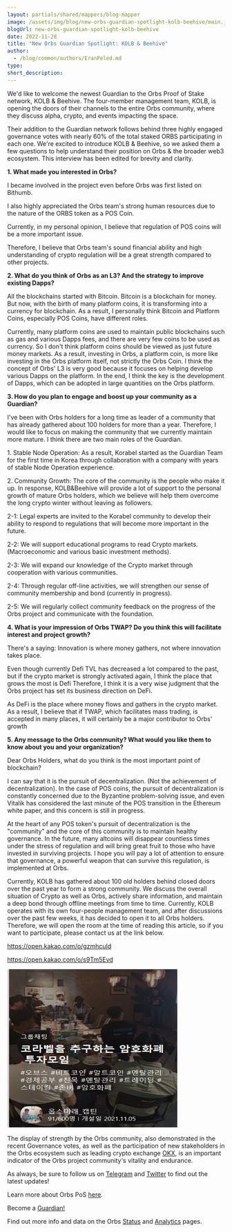```yaml
---
layout: partials/shared/mappers/blog-mapper
image: /assets/img/blog/new-orbs-guardian-spotlight-kolb-beehive/main.jpg
blogUrl: new-orbs-guardian-spotlight-kolb-beehive
date: 2022-11-28
title: "New Orbs Guardian Spotlight: KOLB & Beehive"
author:
  - /blog/common/authors/EranPeled.md
type:
short_description:
---
```


We'd like to welcome the newest Guardian to the Orbs Proof of Stake network, KOLB & Beehive. The four-member management team, KOLB, is opening the doors of their channels to the entire Orbs community, where they discuss alpha, crypto, and events impacting the space.

Their addition to the Guardian network follows behind three highly engaged governance votes with nearly 60% of the total staked ORBS participating in each one. We're excited to introduce KOLB & Beehive, so we asked them a few questions to help understand their position on Orbs & the broader web3 ecosystem. This interview has been edited for brevity and clarity.

**1\. What made you interested in Orbs?**

I became involved in the project even before Orbs was first listed on Bithumb.

I also highly appreciated the Orbs team's strong human resources due to the nature of the ORBS token as a POS Coin.

Currently, in my personal opinion, I believe that regulation of POS coins will be a more important issue.

Therefore, I believe that Orbs team's sound financial ability and high understanding of crypto regulation will be a great strength compared to other projects.

**2\. What do you think of Orbs as an L3? And the strategy to improve existing Dapps?**

All the blockchains started with Bitcoin. Bitcoin is a blockchain for money. But now, with the birth of many platform coins, it is transforming into a currency for blockchain. As a result, I personally think Bitcoin and Platform Coins, especially POS Coins, have different roles.

Currently, many platform coins are used to maintain public blockchains such as gas and various Dapps fees, and there are very few coins to be used as currency. So I don't think platform coins should be viewed as just future money markets. As a result, investing in Orbs, a platform coin, is more like investing in the Orbs platform itself, not strictly the Orbs Coin. I think the concept of Orbs' L3 is very good because it focuses on helping develop various Dapps on the platform. In the end, I think the key is the development of Dapps, which can be adopted in large quantities on the Orbs platform.

**3\. How do you plan to engage and boost up your community as a Guardian?**

I've been with Orbs holders for a long time as leader of a community that has already gathered about 100 holders for more than a year. Therefore, I would like to focus on making the community that we currently maintain more mature. I think there are two main roles of the Guardian.

1\. Stable Node Operation: As a result, Korabel started as the Guardian Team for the first time in Korea through collaboration with a company with years of stable Node Operation experience.

2\. Community Growth: The core of the community is the people who make it up. In response, KOLB&Beehive will provide a lot of support to the personal growth of mature Orbs holders, which we believe will help them overcome the long crypto winter without leaving as followers.

2-1: Legal experts are invited to the Korabel community to develop their ability to respond to regulations that will become more important in the future.

2-2: We will support educational programs to read Crypto markets. (Macroeconomic and various basic investment methods).

2-3: We will expand our knowledge of the Crypto market through cooperation with various communities.

2-4: Through regular off-line activities, we will strengthen our sense of community membership and bond (currently in progress).

2-5: We will regularly collect community feedback on the progress of the Orbs project and communicate with the foundation.

**4\. What is your impression of Orbs TWAP? Do you think this will facilitate interest and project growth?**

There's a saying: Innovation is where money gathers, not where innovation takes place.

Even though currently Defi TVL has decreased a lot compared to the past, but if the crypto market is strongly activated again, I think the place that grows the most is Defi Therefore, I think it is a very wise judgment that the Orbs project has set its business direction on DeFi.

As DeFi is the place where money flows and gathers in the crypto market. As a result, I believe that if TWAP, which facilitates mass trading, is accepted in many places, it will certainly be a major contributor to Orbs' growth

**5\. Any message to the Orbs community? What would you like them to know about you and your organization?**

Dear Orbs Holders, what do you think is the most important point of blockchain?

I can say that it is the pursuit of decentralization. (Not the achievement of decentralization). In the case of POS coins, the pursuit of decentralization is constantly concerned due to the Byzantine problem-solving issue, and even Vitalik has considered the last minute of the POS transition in the Ethereum white paper, and this concern is still in progress.

At the heart of any POS token's pursuit of decentralization is the "community" and the core of this community is to maintain healthy governance. In the future, many altcoins will disappear countless times under the stress of regulation and will bring great fruit to those who have invested in surviving projects. I hope you will pay a lot of attention to ensure that governance, a powerful weapon that can survive this regulation, is implemented at Orbs.

Currently, KOLB has gathered about 100 old holders behind closed doors over the past year to form a strong community. We discuss the overall situation of Crypto as well as Orbs, actively share information, and maintain a deep bond through offline meetings from time to time. Currently, KOLB operates with its own four-people management team, and after discussions over the past few weeks, it has decided to open it to all Orbs holders. Therefore, we will open the room at the time of reading this article, so if you want to participate, please contact us at the link below.

<https://open.kakao.com/o/gzmhcuId>

<https://open.kakao.com/o/s9Tm5Evd>

![](/assets/img/blog/new-orbs-guardian-spotlight-kolb-beehive/img1.png)

<div class='line-separator'> </div>

The display of strength by the Orbs community, also demonstrated in the recent Governance votes, as well as the participation of new stakeholders in the Orbs ecosystem such as leading crypto exchange [OKX](https://www.orbs.com/OKX-Announces-ORBS-Staking/), is an important indicator of the Orbs project community's vitality and endurance.

As always, be sure to follow us on [Telegram](https://t.me/OrbsNetwork) and [Twitter](https://twitter.com/orbs_network) to find out the latest updates!

Learn more about Orbs PoS [here](https://www.orbs.com/pos/).

Become a [Guardian!](https://guardians.orbs.network/)

Find out more info and data on the Orbs [Status](http://status.orbs.network/) and [Analytics](https://analytics.orbs.network/ethereum/overview/stake) pages.
